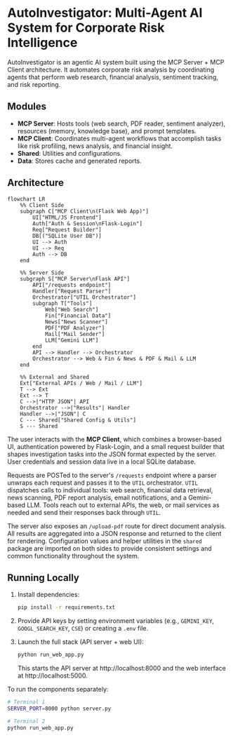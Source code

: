 # AutoInvestigator: Multi-Agent AI System for Corporate Risk Intelligence

AutoInvestigator is an agentic AI system built using the MCP Server + MCP Client architecture. It automates corporate risk analysis by coordinating agents that perform web research, financial analysis, sentiment tracking, and risk reporting.

## Modules
- **MCP Server**: Hosts tools (web search, PDF reader, sentiment analyzer), resources (memory, knowledge base), and prompt templates.
- **MCP Client**: Coordinates multi-agent workflows that accomplish tasks like risk profiling, news analysis, and financial insight.
- **Shared**: Utilities and configurations.
- **Data**: Stores cache and generated reports.

## Architecture

```mermaid
flowchart LR
    %% Client Side
    subgraph C["MCP Client\n(Flask Web App)"]
        UI["HTML/JS Frontend"]
        Auth["Auth & Session\nFlask-Login"]
        Req["Request Builder"]
        DB[("SQLite User DB")]
        UI --> Auth
        UI --> Req
        Auth --> DB
    end

    %% Server Side
    subgraph S["MCP Server\nFlask API"]
        API["/requests endpoint"]
        Handler["Request Parser"]
        Orchestrator["UTIL Orchestrator"]
        subgraph T["Tools"]
            Web["Web Search"]
            Fin["Financial Data"]
            News["News Scanner"]
            PDF["PDF Analyzer"]
            Mail["Mail Sender"]
            LLM["Gemini LLM"]
        end
        API --> Handler --> Orchestrator
        Orchestrator --> Web & Fin & News & PDF & Mail & LLM
    end

    %% External and Shared
    Ext["External APIs / Web / Mail / LLM"]
    T --> Ext
    Ext --> T
    C -->|"HTTP JSON"| API
    Orchestrator -->|"Results"| Handler
    Handler -->|"JSON"| C
    C --- Shared["Shared Config & Utils"]
    S --- Shared
```

The user interacts with the **MCP Client**, which combines a browser-based UI,
authentication powered by Flask-Login, and a small request builder that shapes
investigation tasks into the JSON format expected by the server. User
credentials and session data live in a local SQLite database.

Requests are POSTed to the server's `/requests` endpoint where a parser unwraps
each request and passes it to the `UTIL` orchestrator. `UTIL` dispatches calls
to individual tools: web search, financial data retrieval, news scanning,
PDF report analysis, email notifications, and a Gemini-based LLM. Tools reach
out to external APIs, the web, or mail services as needed and send their
responses back through `UTIL`.

The server also exposes an `/upload-pdf` route for direct document analysis.
All results are aggregated into a JSON response and returned to the client for
rendering. Configuration values and helper utilities in the `shared` package
are imported on both sides to provide consistent settings and common
functionality throughout the system.

## Running Locally

1. Install dependencies:
   ```bash
   pip install -r requirements.txt
   ```
2. Provide API keys by setting environment variables (e.g., `GEMINI_KEY`, `GOOGL_SEARCH_KEY`, `CSE`) or creating a `.env` file.

3. Launch the full stack (API server + web UI):
   ```bash
   python run_web_app.py
   ```
   This starts the API server at http://localhost:8000 and the web interface at http://localhost:5000.

To run the components separately:
```bash
# Terminal 1
SERVER_PORT=8000 python server.py

# Terminal 2
python run_web_app.py

```
